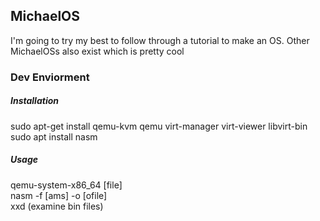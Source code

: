 ## MichaelOS
I'm going to try my best to follow through a tutorial 
to make an OS. Other MichaelOSs also exist which is
pretty cool

### Dev Enviorment
##### Installation
sudo apt-get install qemu-kvm qemu virt-manager virt-viewer libvirt-bin <br/>
sudo apt install nasm
##### Usage
qemu-system-x86\_64 [file] <br/>
nasm -f [ams] -o [ofile] <br/>
xxd (examine bin files) <br/>

